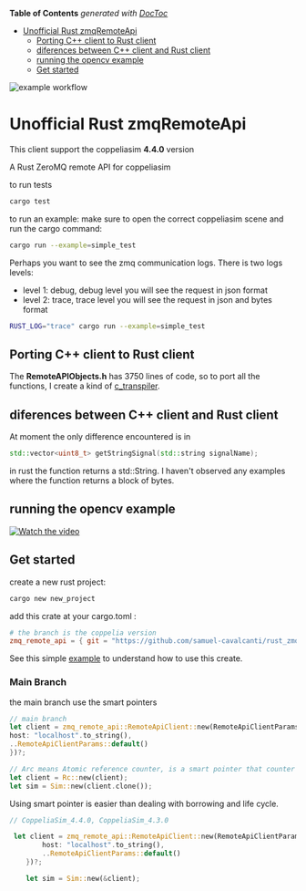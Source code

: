 <!-- START doctoc generated TOC please keep comment here to allow auto update -->
<!-- DON'T EDIT THIS SECTION, INSTEAD RE-RUN doctoc TO UPDATE -->
**Table of Contents**  *generated with [DocToc](https://github.com/thlorenz/doctoc)*

- [Unofficial Rust zmqRemoteApi](#unofficial-rust-zmqremoteapi)
  - [Porting C++ client to Rust client](#porting-c-client-to-rust-client)
  - [diferences between C++ client and Rust client](#diferences-between-c-client-and-rust-client)
  - [running the opencv example](#running-the-opencv-example)
  - [Get started](#get-started)

<!-- END doctoc generated TOC please keep comment here to allow auto update -->
![example workflow](https://github.com/samuel-cavalcanti/rust_zmqRemoteApi/actions/workflows/rust.yml/badge.svg?branch=main)
# Unofficial Rust zmqRemoteApi

This client support the coppeliasim **4.4.0** version

A Rust ZeroMQ remote API for coppeliasim

to run tests

```bash
cargo test
```

to run an example:
make sure to open the correct coppeliasim scene and
run the cargo command:

```bash
cargo run --example=simple_test
```

Perhaps you want to see the zmq communication logs.
There is two logs levels:

- level 1: debug, debug level you will see the request in json format
- level 2: trace, trace level you will see the request in json and bytes format

```bash
RUST_LOG="trace" cargo run --example=simple_test
```

## Porting C++ client to Rust client

The **RemoteAPIObjects.h** has 3750 lines of code, so to port all the
functions, I create a kind of [c_transpiler](c_transpiler/).

## diferences between C++ client and Rust client

At moment the only difference encountered is in

```c++
std::vector<uint8_t> getStringSignal(std::string signalName);
```

in rust the function returns a std::String. I haven't observed any
examples where the function returns a block of bytes.

## running the opencv example

[![Watch the video](https://img.youtube.com/vi/fo8G43WZQ6c/maxresdefault.jpg)](https://youtu.be/fo8G43WZQ6c)

## Get started

create a new rust project:

```bash
cargo new new_project
```

add this crate at your cargo.toml :

```toml
# the branch is the coppelia version
zmq_remote_api = { git = "https://github.com/samuel-cavalcanti/rust_zmqRemoteApi", branch = "CoppeliaSim_4.4.0"}
```

See this simple [example](examples/get_simulation_time.rs) to understand how to use this create.

### Main Branch

the main branch use the smart pointers
```rust
// main branch
let client = zmq_remote_api::RemoteApiClient::new(RemoteApiClientParams {
host: "localhost".to_string(),
..RemoteApiClientParams::default()
})?;

// Arc means Atomic reference counter, is a smart pointer that counter the number of references
let client = Rc::new(client);
let sim = Sim::new(client.clone());
```
Using smart pointer is easier than dealing with borrowing and life cycle.

```rust
// CoppeliaSim_4.4.0, CoppeliaSim_4.3.0

 let client = zmq_remote_api::RemoteApiClient::new(RemoteApiClientParams {
        host: "localhost".to_string(),
        ..RemoteApiClientParams::default()
    })?;

    let sim = Sim::new(&client);
```